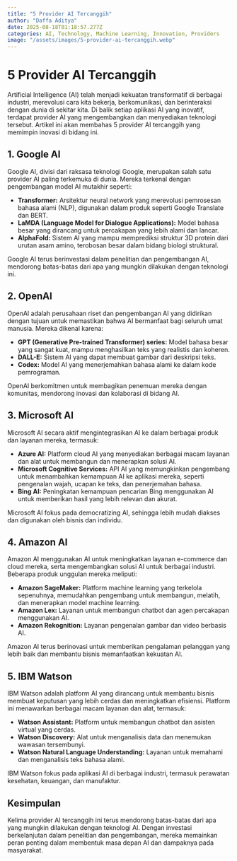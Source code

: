 ```yaml
---
title: "5 Provider AI Tercanggih"
author: "Daffa Aditya"
date: 2025-08-18T01:18:57.277Z
categories: AI, Technology, Machine Learning, Innovation, Providers
image: "/assets/images/5-provider-ai-tercanggih.webp"
---
```


# 5 Provider AI Tercanggih

Artificial Intelligence (AI) telah menjadi kekuatan transformatif di berbagai industri, merevolusi cara kita bekerja, berkomunikasi, dan berinteraksi dengan dunia di sekitar kita. Di balik setiap aplikasi AI yang inovatif, terdapat provider AI yang mengembangkan dan menyediakan teknologi tersebut. Artikel ini akan membahas 5 provider AI tercanggih yang memimpin inovasi di bidang ini.

## 1. Google AI

Google AI, divisi dari raksasa teknologi Google, merupakan salah satu provider AI paling terkemuka di dunia. Mereka terkenal dengan pengembangan model AI mutakhir seperti:

*   **Transformer:** Arsitektur neural network yang merevolusi pemrosesan bahasa alami (NLP), digunakan dalam produk seperti Google Translate dan BERT.
*   **LaMDA (Language Model for Dialogue Applications):** Model bahasa besar yang dirancang untuk percakapan yang lebih alami dan lancar.
*   **AlphaFold:** Sistem AI yang mampu memprediksi struktur 3D protein dari urutan asam amino, terobosan besar dalam bidang biologi struktural.

Google AI terus berinvestasi dalam penelitian dan pengembangan AI, mendorong batas-batas dari apa yang mungkin dilakukan dengan teknologi ini.

## 2. OpenAI

OpenAI adalah perusahaan riset dan pengembangan AI yang didirikan dengan tujuan untuk memastikan bahwa AI bermanfaat bagi seluruh umat manusia. Mereka dikenal karena:

*   **GPT (Generative Pre-trained Transformer) series:** Model bahasa besar yang sangat kuat, mampu menghasilkan teks yang realistis dan koheren.
*   **DALL-E:** Sistem AI yang dapat membuat gambar dari deskripsi teks.
*   **Codex:** Model AI yang menerjemahkan bahasa alami ke dalam kode pemrograman.

OpenAI berkomitmen untuk membagikan penemuan mereka dengan komunitas, mendorong inovasi dan kolaborasi di bidang AI.

## 3. Microsoft AI

Microsoft AI secara aktif mengintegrasikan AI ke dalam berbagai produk dan layanan mereka, termasuk:

*   **Azure AI:** Platform cloud AI yang menyediakan berbagai macam layanan dan alat untuk membangun dan menerapkan solusi AI.
*   **Microsoft Cognitive Services:** API AI yang memungkinkan pengembang untuk menambahkan kemampuan AI ke aplikasi mereka, seperti pengenalan wajah, ucapan ke teks, dan penerjemahan bahasa.
*   **Bing AI:** Peningkatan kemampuan pencarian Bing menggunakan AI untuk memberikan hasil yang lebih relevan dan akurat.

Microsoft AI fokus pada democratizing AI, sehingga lebih mudah diakses dan digunakan oleh bisnis dan individu.

## 4. Amazon AI

Amazon AI menggunakan AI untuk meningkatkan layanan e-commerce dan cloud mereka, serta mengembangkan solusi AI untuk berbagai industri. Beberapa produk unggulan mereka meliputi:

*   **Amazon SageMaker:** Platform machine learning yang terkelola sepenuhnya, memudahkan pengembang untuk membangun, melatih, dan menerapkan model machine learning.
*   **Amazon Lex:** Layanan untuk membangun chatbot dan agen percakapan menggunakan AI.
*   **Amazon Rekognition:** Layanan pengenalan gambar dan video berbasis AI.

Amazon AI terus berinovasi untuk memberikan pengalaman pelanggan yang lebih baik dan membantu bisnis memanfaatkan kekuatan AI.

## 5. IBM Watson

IBM Watson adalah platform AI yang dirancang untuk membantu bisnis membuat keputusan yang lebih cerdas dan meningkatkan efisiensi. Platform ini menawarkan berbagai macam layanan dan alat, termasuk:

*   **Watson Assistant:** Platform untuk membangun chatbot dan asisten virtual yang cerdas.
*   **Watson Discovery:** Alat untuk menganalisis data dan menemukan wawasan tersembunyi.
*   **Watson Natural Language Understanding:** Layanan untuk memahami dan menganalisis teks bahasa alami.

IBM Watson fokus pada aplikasi AI di berbagai industri, termasuk perawatan kesehatan, keuangan, dan manufaktur.

## Kesimpulan

Kelima provider AI tercanggih ini terus mendorong batas-batas dari apa yang mungkin dilakukan dengan teknologi AI. Dengan investasi berkelanjutan dalam penelitian dan pengembangan, mereka memainkan peran penting dalam membentuk masa depan AI dan dampaknya pada masyarakat.